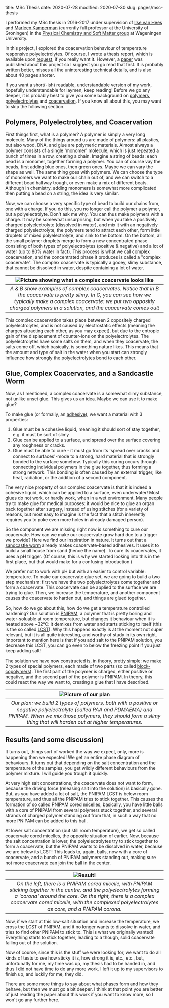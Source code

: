 title: MSc Thesis
date: 2020-07-28
modified: 2020-07-30
slug: pages/msc-thesis

I performed my MSc thesis in 2016-2017 under supervision of [Ilse van Hees](https://orcid.org/0000-0001-7261-3699) and [Marleen Kamperman](https://orcid.org/0000-0002-0520-4534) (currently full professor at the University of Groningen) in the [Physical Chemistry and Soft Matter group](https://www.wur.nl/en/Research-Results/Chair-groups/Agrotechnology-and-Food-Sciences/Physical-Chemistry-and-Soft-Matter.htm) at Wageningen University. 

In this project, I explored the coacervation behaviour of temperature responsive polyelectrolytes. Of course, I wrote a thesis report, which is available upon [request]({filename}../contact-me.md), if you really want it. However, a [paper](https://doi.org/10.1039/c9py00250b) was published about this project so I suggest you go read that first. It is probably written better, misses all the uninteresting technical details, and is also about 40 pages shorter.

If you want a short(-ish) readable, understandable version of my work, hopefully understandable for laymen, keep reading! Before we go any deeper, it is probably best to give you some background on [polymers](https://en.wikipedia.org/wiki/Polymer), [polyelectrolytes](https://en.wikipedia.org/wiki/Polyelectrolyte) and [coacervation](https://en.wikipedia.org/wiki/Coacervate). If you know all about this, you may want to skip the following section.

## Polymers, Polyelectrolytes, and Coacervation
First things first, what is a polymer? A polymer is simply a very long molecule. Many of the things around us are made of polymers: all plastics, but also wood, DNA, and glue are polymeric materials. Almost always a polymer consists of a single 'monomer' molecule, which is just repeated a bunch of times in a row, creating a chain. Imagine a string of beads: each bead is a monomer, together forming a polymer. You can of course vay the beads, first adding blue ones, then green ones. Maybe we can vary the shape as well. The same thing goes with polymers. We can choose the type of monomers we want to make our chain out of, and we can switch to a different bead halfway trough, or even make a mix of different beats. Although in chemistry, adding monomers is somewhat more complicated then putting a bead on a string, the idea is very similar.

Now, we can choose a very specific type of bead to build our chains from, one with a charge. If you do this, you no longer call the polymer a polymer, but a polyelectrolyte. Don't ask me why. You can thus make polymers with a charge. It may be somewhat unsurprising, but when you take a positively charged polyelectrolyte (dissolved in water), and mix it with an negatively charged polyelectrolyte, the polymers tend to attract each other, form little droplets of mixed polyelectrolyte, and sink to the bottom. On the bottom, all the small polymer droplets merge to form a new concentrated phase consisting of both types of polyelectrolytes (positive & negative) and a lot of water (up to 80% water in fact). This process is what we call complex coacervation, and the concentrated phase it produces is called a "complex coacervate". The complex coacervate is typically a gooey, slimy substance, that cannot be dissolved in water, despite containing a lot of water.

| ![Picture showing what a complex coacervate looks like]({static}/images/complex-coacervates.png "Examples of complex coacervates") | 
|:--:| 
| *A & B show examples of complex coacervates. Notice that in B the coacervate is pretty slimy. In C, you can see how we typically make a complex coacervate: we put two oppositly charged polymers in a solution, and the coacervate comes out!* |

This complex coacervation takes place between 2 oppositely charged polyelectrolytes, and is not caused by electrostatic effects (meaning the charges attracting each other, as you may expect), but due to the entropic gain of the displacement of counter-ions on the polyelectrolytes. The polyelectrolytes have some salts on them, and when they coacervate, the salts come off, which basically, is something nature likes. This means that the amount and type of salt in the water when you start can strongly influence how strongly the polyelectrolytes bond to each other.

## Glue, Complex Coacervates, and a Sandcastle Worm
Now, as I mentioned, a complex coacervate is a somewhat slimy substance, not unlike unset glue. This gives us an idea. Maybe we can use it to make glue? 

To make glue (or formally, an [adhesive](https://en.wikipedia.org/wiki/Adhesive)), we want a material with 3 properties:
 1. Glue must be a cohesive liquid, meaning it should sort of stay together, e.g. it must be sort of slimy
 2. Glue can be applied to a surface, and spread over the surface covering any roughness or cracks.
 3. Glue must be able to cure - it must go from its 'spread over cracks and connect to surfaces'-mode to a strong, hard material that is strongly bonded to the surface somehow. Typically this curing occurs through connecting individual polymers in the glue together, thus forming a strong network. This bonding is often caused by an external trigger, like heat, radiation, or the addition of a second component.

The very nice property of our complex coacervate is that it is indeed a cohesive liquid, which can be applied to a surface, even underwater! Most glues do not work, or hardly work, when in a wet environment. Many people try to make glue for medical purposes: it would be nice to glue an organ back together after surgery, instead of using stitches (for a variety of reasons, but most easy to imagine is the fact that a stitch inherently requires you to poke even more holes in already damaged person). 

So the component we are missing right now is something to cure our coacervate. How can we make our coacervate grow hard due to a trigger we provide? Here we find our inspiration in nature. It turns out that a [sandcastle worm](https://en.wikipedia.org/wiki/Phragmatopoma_californica) already makes coacervate-based adhesives. It uses it to build a small house from sand (hence the name). To cure its coacervates, it uses a pH trigger. (Of course, this is why we started looking into this in the first place, but that would make for a confusing introduction.)

We prefer not to work with pH but with an easier to control variable: temperature. To make our coacervate glue set, we are going to build a two step mechanism: first we have the two polyelectrolytes come together and form a coacervate. This coacervate can be applied to the surface we are trying to glue. Then, we increase the temperature, and another component causes the coacervate to harden out, and things are glued together.

So, how do we go about this, how do we get a temperature controlled hardening? Our solution is [PNIPAM](https://en.wikipedia.org/wiki/Poly%28N-isopropylacrylamide%29), a polymer that is pretty boring and water-soluable at room temperature, but changes it behaviour when it is heated above ~32°C: it demixes from water and starts sticking to itself (this is the so called [LCST](https://en.wikipedia.org/wiki/Lower_critical_solution_temperature)). Why this happens exactly is at the moment not super relevant, but it is all quite interesting, and worthy of study in its own right. Important to mention here is that if you add salt to the PNIPAM solution, you decrease this LCST, you can go even to below the freezing point if you just keep adding salt!

The solution we have now constructed is, in theory, pretty simple: we make 2 types of special polymers, each made of two parts (so called [block-copolymers](https://en.wikipedia.org/wiki/Copolymer)). The first part of the polymer is charged, either positive or negative, and the second part of the polymer is PNIPAM. In theory, this could react the way we want to, creating a glue that I have described.


| ![Picture of our plan]({static}/images/the-plan.png "Our master plan") | 
|:--:| 
| *Our plan: we build 2 types of polymers, both with a positive or negative polyelectrolyte (called PAA and PDMAEMA) and PNIPAM. When we mix those polymers, they should form a slimy thing that will harden out at higher temperatures.* |

## Results (and some discussion)
It turns out, things sort of worked the way we expect, only, more is happening then we expected! We get an entire phase diagram of behaviours. It turns out that depending on the salt concentration and the temperature of the samples, you get wildly different behaviours from the polymer mixture. I will guide you trough it quickly.

At very high salt concentrations, the coacervate does not want to form, because the driving force (releasing salt into the solution) is basically gone. But, as you have added a lot of salt, the PNIPAM LCST is below room temperature, and thus all the PNIPAM tries to stick together. This causes the formation of so called PNIPAM cored [micelles](https://en.wikipedia.org/wiki/Micelle), basically, you have little balls with a core of PNIPAM from several polymers stuck together, and several strands of charged polymer standing out from that, in such a way that no more PNIPAM can be added to this ball.

At lower salt concentration (but still room temperature), we get so called coacervate cored micelles, the opposite situation of earlier. Now, because the salt concentration is lower, the polyelectrolytes try to stick together to form a coacervate, but the PNIPAM wants to be dissolved in water, because we are below its LCST! This leads to, again, balls, now with a core of coacervate, and a bunch of PNIPAM polymers standing out, making sure not more coacervate can join the ball in the center.

| ![Result!]({static}/images/formed_stuff.jpg "A coacervate cored micelle & a PNIPAM cored micelle") | 
|:--:| 
| *On the left, there is a PNIPAM cored micelle, with PNIPAM sticking together in the centre, and the polyelectrolytes forming a 'corona' around the core. On the right, there is a complex coacervate cored micelle, with the complexed polyelectrolytes as core, and a PNIPAM corona.* |

Now, if we start at this low-salt situation and increase the temperature, we cross the LCST of PNIPAM, and it no longer wants to dissolve in water, and tries to find other PNIPAM to stick to. This is what we originally wanted! Everything starts to stick together, leading to a though, solid coacervate falling out of the solution.

Now of course, since this is the stuff we were looking for, we want to do all kinds of tests to see how sticky it is, how strong it is, etc., etc., but, unfortunatly for me, my time was up, my thesis had to be handed in, and thus I did not have time to do any more work. I left it up to my supervisors to finish up, and luckily for me, they did.

There are some more things to say about what phases form and how they behave, but then we must go a bit deeper. I think at that point you are better of just reading the paper about this work if you want to know more, so I won't go any further here.

